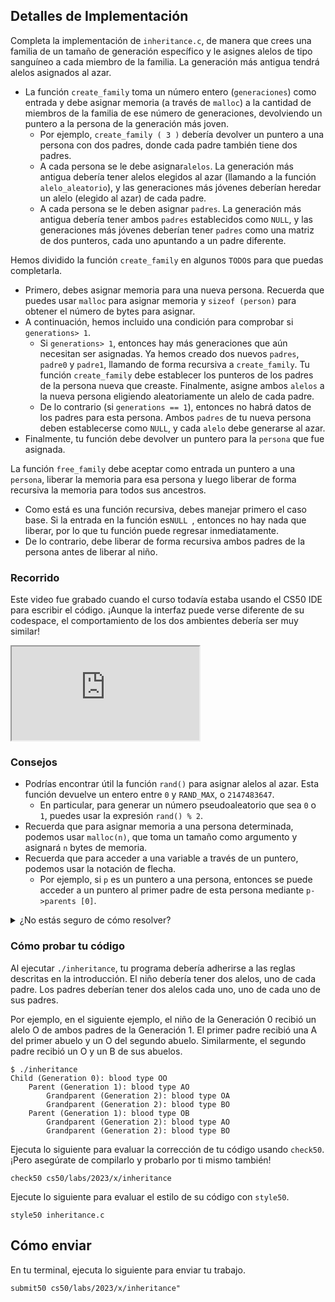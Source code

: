 Detalles de Implementación
----------------------

Completa la implementación de `inheritance.c`, de manera que crees una familia de un tamaño de generación específico y le asignes alelos de tipo sanguíneo a cada miembro de la familia. La generación más antigua tendrá alelos asignados al azar.

*   La función `create_family` toma un número entero (`generaciones`) como entrada y debe asignar memoria (a través de `malloc`) a la cantidad de miembros de la familia de ese número de generaciones, devolviendo un puntero a la persona de la generación más joven.
    *   Por ejemplo, `create_family ( 3 )` debería devolver un puntero a una persona con dos padres, donde cada padre también tiene dos padres.
    *   A cada persona se le debe asignar`alelos`. La generación más antigua debería tener alelos elegidos al azar (llamando a la función `alelo_aleatorio`), y las generaciones más jóvenes deberían heredar un alelo (elegido al azar) de cada padre.
    *   A cada persona se le deben asignar `padres`. La generación más antigua debería tener ambos `padres` establecidos como `NULL`, y las generaciones más jóvenes deberían tener `padres` como una matriz de dos punteros, cada uno apuntando a un padre diferente.

Hemos dividido la función `create_family` en algunos `TODO`s para que puedas completarla.

*   Primero, debes asignar memoria para una nueva persona. Recuerda que puedes usar `malloc` para asignar memoria y `sizeof (person)` para obtener el número de bytes para asignar.
*   A continuación, hemos incluido una condición para comprobar si `generations> 1`.
    *   Si `generations> 1`, entonces hay más generaciones que aún necesitan ser asignadas. Ya hemos creado dos nuevos `padres`, `padre0` y `padre1`, llamando de forma recursiva a `create_family`. Tu función `create_family` debe establecer los punteros de los padres de la persona nueva que creaste. Finalmente, asigne ambos `alelos` a la nueva persona eligiendo aleatoriamente un alelo de cada padre.
    *   De lo contrario (si `generations == 1`), entonces no habrá datos de los padres para esta persona. Ambos `padres` de tu nueva persona deben establecerse como `NULL`, y cada `alelo` debe generarse al azar.
*   Finalmente, tu función debe devolver un puntero para la `persona` que fue asignada.

La función `free_family` debe aceptar como entrada un puntero a una `persona`, liberar la memoria para esa persona y luego liberar de forma recursiva la memoria para todos sus ancestros.

*   Como está es una función recursiva, debes manejar primero el caso base. Si la entrada en la función es`NULL `, entonces no hay nada que liberar, por lo que tu función puede regresar inmediatamente.
*   De lo contrario, debe liberar de forma recursiva ambos padres de la persona antes de liberar al niño.

### Recorrido

<div class="alert" data-alert="primary" role="alert"><p>Este video fue grabado cuando el curso todavía estaba usando el CS50 IDE para escribir el código. ¡Aunque la interfaz puede verse diferente de su codespace, el comportamiento de los dos ambientes debería ser muy similar!</p></div>

<iframe allow="accelerometer; autoplay; encrypted-media; gyroscope; picture-in-picture" allowfullscreen="" class="border" data-video="" src="https://video.cs50.io/9p7ddI3ozTY"></iframe>


### Consejos

*   Podrías encontrar útil la función `rand()` para asignar alelos al azar. Esta función devuelve un entero entre `0` y `RAND_MAX`, o `2147483647`.
    *   En particular, para generar un número pseudoaleatorio que sea `0` o `1`, puedes usar la expresión `rand() % 2`.
*   Recuerda que para asignar memoria a una persona determinada, podemos usar `malloc(n)`, que toma un tamaño como argumento y asignará `n` bytes de memoria.
*   Recuerda que para acceder a una variable a través de un puntero, podemos usar la notación de flecha.
    *   Por ejemplo, si `p` es un puntero a una persona, entonces se puede acceder a un puntero al primer padre de esta persona mediante `p->parents [0]`.

<details><summary>¿No estás seguro de cómo resolver?</summary><iframe allow="accelerometer; autoplay; encrypted-media; gyroscope; picture-in-picture" allowfullscreen="" class="border" data-video="" src="https://video.cs50.io/H7LULatPwcQ"></iframe></details>


### Cómo probar tu código

Al ejecutar `./inheritance`, tu programa debería adherirse a las reglas descritas en la introducción. El niño debería tener dos alelos, uno de cada padre. Los padres deberían tener dos alelos cada uno, uno de cada uno de sus padres.

Por ejemplo, en el siguiente ejemplo, el niño de la Generación 0 recibió un alelo O de ambos padres de la Generación 1. El primer padre recibió una A del primer abuelo y un O del segundo abuelo. Similarmente, el segundo padre recibió un O y un B de sus abuelos.

    $ ./inheritance
    Child (Generation 0): blood type OO
        Parent (Generation 1): blood type AO
            Grandparent (Generation 2): blood type OA
            Grandparent (Generation 2): blood type BO
        Parent (Generation 1): blood type OB
            Grandparent (Generation 2): blood type AO
            Grandparent (Generation 2): blood type BO
    
    

Ejecuta lo siguiente para evaluar la corrección de tu código usando `check50`. ¡Pero asegúrate de compilarlo y probarlo por ti mismo también!

    check50 cs50/labs/2023/x/inheritance
    

Ejecute lo siguiente para evaluar el estilo de su código con `style50`.

    style50 inheritance.c
    

Cómo enviar
-------------

En tu terminal, ejecuta lo siguiente para enviar tu trabajo.

    submit50 cs50/labs/2023/x/inheritance"